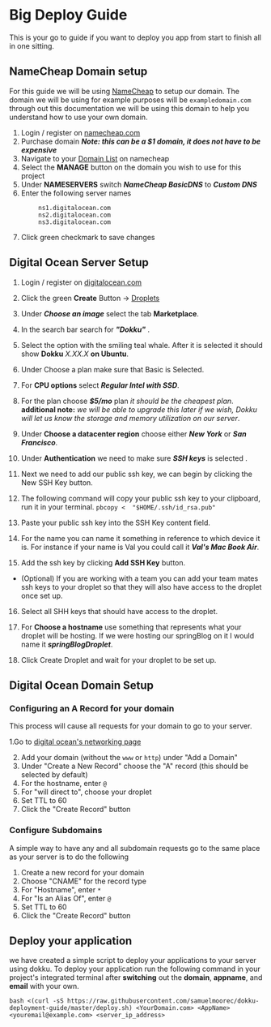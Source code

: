 # Big Deploy Guide
This is your go to guide if you want to deploy you app from start to finish all in one sitting.

## NameCheap Domain setup
For this guide we will be using [NameCheap](https://www.namecheap.com/) to setup our domain. The domain we will be using for example purposes will be `exampledomain.com` through out this documentation we will be using this domain to help you understand how to use your own domain.

1. Login / register on [namecheap.com](https://www.namecheap.com/)
2. Purchase domain ***Note: this can be a $1 domain, it does not have to be expensive***
3. Navigate to your [Domain List](https://ap.www.namecheap.com/domains/list/) on namecheap
4. Select the **MANAGE** button on the domain you wish to use for this project
5. Under **NAMESERVERS** switch ***NameCheap BasicDNS*** to ***Custom DNS***
6. Enter the following server names

```
        ns1.digitalocean.com
        ns2.digitalocean.com
        ns3.digitalocean.com
```
7. Click green checkmark to save changes
## Digital Ocean Server Setup
1. Login / register on [digitalocean.com](https://cloud.digitalocean.com/)

3. Click the green **Create** Button -> [Droplets](https://cloud.digitalocean.com/droplets/new)
4. Under ***Choose an image*** select the tab **Marketplace**.
5. In the search bar search for ***"Dokku"*** .
6. Select the option with the smiling teal whale. After it is selected it should show **Dokku** *X.XX.X* **on Ubuntu**.
7. Under Choose a plan make sure that Basic is Selected.
8. For **CPU options** select ***Regular Intel with SSD***.
9. For the plan choose ***$5/mo*** plan *it should be the cheapest plan*.
   **additional note:** *we will be able to upgrade this later if we wish, Dokku will let us know the storage and memory utilization on our server*.
9. Under **Choose a datacenter region** choose either ***New York*** or ***San Francisco***.
10. Under **Authentication** we need to make sure ***SSH keys*** is selected .
11. Next we need to add our public ssh key, we can begin by clicking the New SSH Key button.
12. The following command will copy your public ssh key to your clipboard, run it in your terminal.
    ``
    pbcopy <  "$HOME/.ssh/id_rsa.pub"
    ``
13. Paste your public ssh key into the SSH Key content field.
14. For the name you can name it something in reference to which device it is. For instance if your name is Val you could call it ***Val's Mac Book Air***.
15. Add the ssh key by clicking **Add SSH Key** button.
- (Optional) If you are working with a team you can add your team mates ssh keys to your droplet so that they will also have access to the droplet once set up.
16. Select all SHH keys that should have access to the droplet.

18. For **Choose a hostname** use something that represents what your droplet will be hosting. If we were hosting our springBlog on it I would name it ***springBlogDroplet***.
19. Click Create Droplet and wait for your droplet to be set up.
## Digital Ocean Domain Setup
### Configuring an A Record for your domain

This process will cause all requests for your domain to go to your server.

1.Go to [digital ocean's networking page](https://cloud.digitalocean.com/networking)

2. Add your domain (without the `www` or `http`) under "Add a Domain"
3. Under "Create a New Record" choose the "A" record (this should be selected by
   default)
4. For the hostname, enter `@`
5. For "will direct to", choose your droplet
6. Set TTL to 60
7. Click the "Create Record" button
### Configure Subdomains
A simple way to have any and all subdomain requests go to the same place as your
server is to do the following
1. Create a new record for your domain
2. Choose "CNAME" for the record type
3. For "Hostname", enter `*`
4. For "Is an Alias Of", enter `@`
5. Set TTL to 60
6. Click the "Create Record" button
## Deploy your application

we have created a simple script to deploy your applications to your server using dokku. To deploy your application run the following command in your project's integrated terminal after **switching** out the **domain**, **appname**, and **email** with your own.
```
bash <(curl -sS https://raw.githubusercontent.com/samuelmoorec/dokku-deployment-guide/master/deploy.sh) <YourDomain.com> <AppName> <youremail@example.com> <server_ip_address>
```
